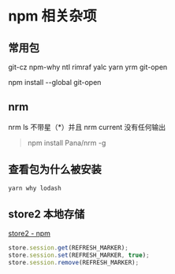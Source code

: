 # npm 相关杂项

## 常用包

git-cz npm-why ntl rimraf yalc yarn yrm git-open

npm install --global git-open

## nrm

nrm ls 不带星（\*）并且 nrm current 没有任何输出

> npm install Pana/nrm -g

## 查看包为什么被安装

```shell
yarn why lodash
```

## store2 本地存储

[store2 - npm](https://www.npmjs.com/package/store2)

```js
store.session.get(REFRESH_MARKER);
store.session.set(REFRESH_MARKER, true);
store.session.remove(REFRESH_MARKER);
```
